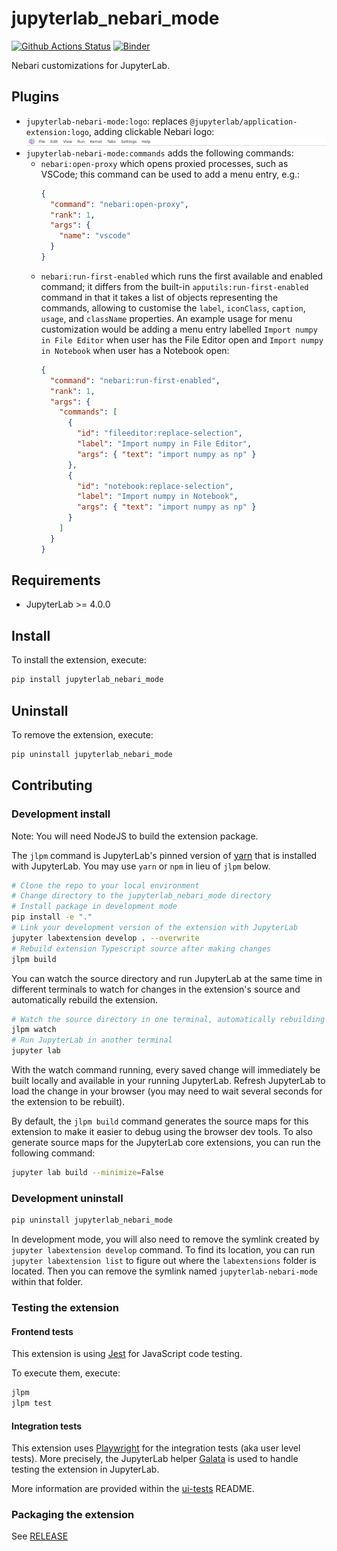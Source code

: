 # jupyterlab_nebari_mode

[![Github Actions Status](https://github.com/nebari-dev/jupyterlab-nebari-mode/workflows/Build/badge.svg)](https://github.com/nebari-dev/jupyterlab-nebari-mode/actions/workflows/build.yml)
[![Binder](https://mybinder.org/badge_logo.svg)](https://mybinder.org/v2/gh/nebari-dev/jupyterlab-nebari-mode/main?urlpath=lab)

Nebari customizations for JupyterLab.

## Plugins

- `jupyterlab-nebari-mode:logo`: replaces `@jupyterlab/application-extension:logo`, adding clickable Nebari logo:
  ![](https://raw.githubusercontent.com/nebari-dev/jupyterlab-nebari-mode/main/ui-tests/tests/jupyterlab_nebari_mode.spec.ts-snapshots/top-panel-linux.png)
- `jupyterlab-nebari-mode:commands` adds the following commands:
  - `nebari:open-proxy` which opens proxied processes, such as VSCode; this command can be used to add a menu entry, e.g.:
    ```json
    {
      "command": "nebari:open-proxy",
      "rank": 1,
      "args": {
        "name": "vscode"
      }
    }
    ```
  - `nebari:run-first-enabled` which runs the first available and enabled command; it differs from the built-in `apputils:run-first-enabled` command in that it takes a list of objects representing the commands, allowing to customise the `label`, `iconClass`, `caption`, `usage`, and `className` properties. An example usage for menu customization would be adding a menu entry labelled `Import numpy in File Editor` when user has the File Editor open and `Import numpy in Notebook` when user has a Notebook open:
    ```json
    {
      "command": "nebari:run-first-enabled",
      "rank": 1,
      "args": {
        "commands": [
          {
            "id": "fileeditor:replace-selection",
            "label": "Import numpy in File Editor",
            "args": { "text": "import numpy as np" }
          },
          {
            "id": "notebook:replace-selection",
            "label": "Import numpy in Notebook",
            "args": { "text": "import numpy as np" }
          }
        ]
      }
    }
    ```

## Requirements

- JupyterLab >= 4.0.0

## Install

To install the extension, execute:

```bash
pip install jupyterlab_nebari_mode
```

## Uninstall

To remove the extension, execute:

```bash
pip uninstall jupyterlab_nebari_mode
```

## Contributing

### Development install

Note: You will need NodeJS to build the extension package.

The `jlpm` command is JupyterLab's pinned version of
[yarn](https://yarnpkg.com/) that is installed with JupyterLab. You may use
`yarn` or `npm` in lieu of `jlpm` below.

```bash
# Clone the repo to your local environment
# Change directory to the jupyterlab_nebari_mode directory
# Install package in development mode
pip install -e "."
# Link your development version of the extension with JupyterLab
jupyter labextension develop . --overwrite
# Rebuild extension Typescript source after making changes
jlpm build
```

You can watch the source directory and run JupyterLab at the same time in different terminals to watch for changes in the extension's source and automatically rebuild the extension.

```bash
# Watch the source directory in one terminal, automatically rebuilding when needed
jlpm watch
# Run JupyterLab in another terminal
jupyter lab
```

With the watch command running, every saved change will immediately be built locally and available in your running JupyterLab. Refresh JupyterLab to load the change in your browser (you may need to wait several seconds for the extension to be rebuilt).

By default, the `jlpm build` command generates the source maps for this extension to make it easier to debug using the browser dev tools. To also generate source maps for the JupyterLab core extensions, you can run the following command:

```bash
jupyter lab build --minimize=False
```

### Development uninstall

```bash
pip uninstall jupyterlab_nebari_mode
```

In development mode, you will also need to remove the symlink created by `jupyter labextension develop`
command. To find its location, you can run `jupyter labextension list` to figure out where the `labextensions`
folder is located. Then you can remove the symlink named `jupyterlab-nebari-mode` within that folder.

### Testing the extension

#### Frontend tests

This extension is using [Jest](https://jestjs.io/) for JavaScript code testing.

To execute them, execute:

```sh
jlpm
jlpm test
```

#### Integration tests

This extension uses [Playwright](https://playwright.dev/docs/intro) for the integration tests (aka user level tests).
More precisely, the JupyterLab helper [Galata](https://github.com/jupyterlab/jupyterlab/tree/master/galata) is used to handle testing the extension in JupyterLab.

More information are provided within the [ui-tests](./ui-tests/README.md) README.

### Packaging the extension

See [RELEASE](RELEASE.md)

